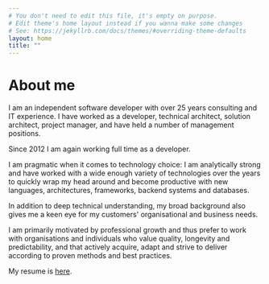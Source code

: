 ```yaml
---
# You don't need to edit this file, it's empty on purpose.
# Edit theme's home layout instead if you wanna make some changes
# See: https://jekyllrb.com/docs/themes/#overriding-theme-defaults
layout: home
title: ""
---
```


# About me

I am an independent software developer with over 25 years consulting and IT experience. I have worked as a developer, technical architect, solution architect, project manager, and have held a number of management positions.

Since 2012 I am again working full time as a developer.

I am pragmatic when it comes to technology choice: I am analytically strong and have worked with a wide enough variety of technologies over the years to quickly wrap my head around and become productive with new languages, architectures, frameworks, backend systems and databases.

In addition to deep technical understanding, my broad background also gives me a keen eye for my customers' organisational and business needs.

I am primarily motivated by professional growth and thus prefer to work with organisations and individuals who value quality, longevity and predictability, and that actively acquire, adapt and strive to deliver according to proven methods and best practices.

My resume is [here](/resume).

